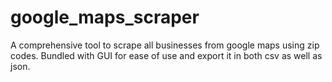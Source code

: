 # google_maps_scraper
A comprehensive tool to scrape all businesses from google maps using zip codes. Bundled with GUI for ease of use and export it in both csv as well as json.
